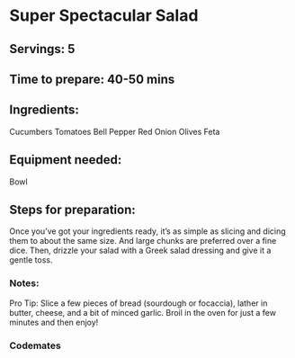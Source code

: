 # Super Spectacular Salad

## Servings: 5


## Time to prepare: 40-50 mins


## Ingredients:
Cucumbers
Tomatoes
Bell Pepper
Red Onion
Olives
Feta

## Equipment needed:
Bowl

## Steps for preparation:
Once you’ve got your ingredients ready, it’s as simple as slicing and dicing them to about the same size. And large chunks are preferred over a fine dice. Then, drizzle your salad with a Greek salad dressing and give it a gentle toss.


### Notes:
Pro Tip: Slice a few pieces of bread (sourdough or focaccia), lather in butter, cheese, and a bit of minced garlic. Broil in the oven for just a few minutes and then enjoy! 


### Codemates #
